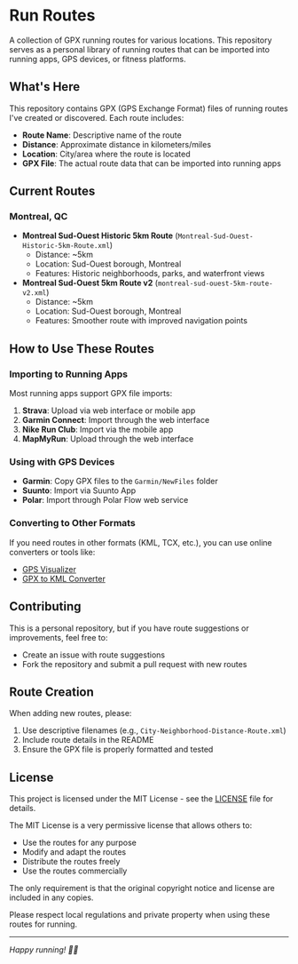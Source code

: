 # Run Routes

A collection of GPX running routes for various locations. This repository serves as a personal library of running routes that can be imported into running apps, GPS devices, or fitness platforms.

## What's Here

This repository contains GPX (GPS Exchange Format) files of running routes I've created or discovered. Each route includes:

- **Route Name**: Descriptive name of the route
- **Distance**: Approximate distance in kilometers/miles
- **Location**: City/area where the route is located
- **GPX File**: The actual route data that can be imported into running apps

## Current Routes

### Montreal, QC
- **Montreal Sud-Ouest Historic 5km Route** (`Montreal-Sud-Ouest-Historic-5km-Route.xml`)
  - Distance: ~5km
  - Location: Sud-Ouest borough, Montreal
  - Features: Historic neighborhoods, parks, and waterfront views
- **Montreal Sud-Ouest 5km Route v2** (`montreal-sud-ouest-5km-route-v2.xml`)
  - Distance: ~5km
  - Location: Sud-Ouest borough, Montreal
  - Features: Smoother route with improved navigation points

## How to Use These Routes

### Importing to Running Apps
Most running apps support GPX file imports:

1. **Strava**: Upload via web interface or mobile app
2. **Garmin Connect**: Import through the web interface
3. **Nike Run Club**: Import via the mobile app
4. **MapMyRun**: Upload through the web interface

### Using with GPS Devices
- **Garmin**: Copy GPX files to the `Garmin/NewFiles` folder
- **Suunto**: Import via Suunto App
- **Polar**: Import through Polar Flow web service

### Converting to Other Formats
If you need routes in other formats (KML, TCX, etc.), you can use online converters or tools like:
- [GPS Visualizer](https://www.gpsvisualizer.com/)
- [GPX to KML Converter](https://www.gpsvisualizer.com/convert_input)

## Contributing

This is a personal repository, but if you have route suggestions or improvements, feel free to:
- Create an issue with route suggestions
- Fork the repository and submit a pull request with new routes

## Route Creation

When adding new routes, please:
1. Use descriptive filenames (e.g., `City-Neighborhood-Distance-Route.xml`)
2. Include route details in the README
3. Ensure the GPX file is properly formatted and tested

## License

This project is licensed under the MIT License - see the [LICENSE](LICENSE) file for details.

The MIT License is a very permissive license that allows others to:
- Use the routes for any purpose
- Modify and adapt the routes
- Distribute the routes freely
- Use the routes commercially

The only requirement is that the original copyright notice and license are included in any copies.

Please respect local regulations and private property when using these routes for running.

---

*Happy running! 🏃‍♂️* 